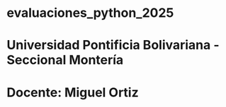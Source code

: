# evaluaciones_python_2025
# Universidad Pontificia Bolivariana - Seccional Montería
# Docente: Miguel Ortiz
